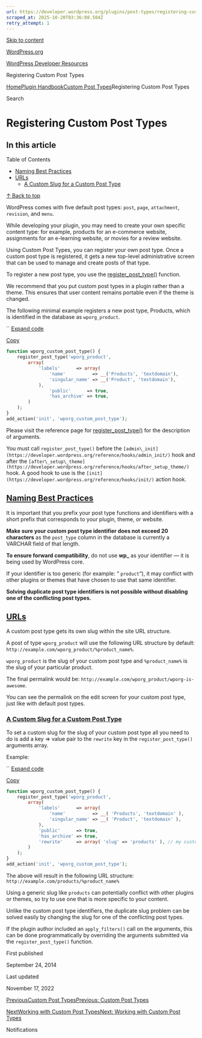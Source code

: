 ```yaml
---
url: https://developer.wordpress.org/plugins/post-types/registering-custom-post-types
scraped_at: 2025-10-20T03:36:08.504Z
retry_attempt: 1
---
```


[Skip to content](https://developer.wordpress.org/plugins/post-types/registering-custom-post-types/#wp--skip-link--target)

[WordPress.org](https://wordpress.org/)

[WordPress Developer Resources](https://developer.wordpress.org/)

Registering Custom Post Types


[Home](https://developer.wordpress.org/)[Plugin Handbook](https://developer.wordpress.org/plugins/)[Custom Post Types](https://developer.wordpress.org/plugins/post-types/)Registering Custom Post Types

Search

# Registering Custom Post Types

## In this article

Table of Contents

- [Naming Best Practices](https://developer.wordpress.org/plugins/post-types/registering-custom-post-types/#naming-best-practices)
- [URLs](https://developer.wordpress.org/plugins/post-types/registering-custom-post-types/#urls)
  - [A Custom Slug for a Custom Post Type](https://developer.wordpress.org/plugins/post-types/registering-custom-post-types/#a-custom-slug-for-a-custom-post-type)

[↑ Back to top](https://developer.wordpress.org/plugins/post-types/registering-custom-post-types/#wp--skip-link--target)

WordPress comes with five default post types: `post`, `page`, `attachment`, `revision`, and `menu`.

While developing your plugin, you may need to create your own specific content type: for example, products for an e-commerce website, assignments for an e-learning website, or movies for a review website.

Using Custom Post Types, you can register your own post type. Once a custom post type is registered, it gets a new top-level administrative screen that can be used to manage and create posts of that type.

To register a new post type, you use the [register\_post\_type()](https://developer.wordpress.org/reference/functions/register_post_type/) function.

We recommend that you put custom post types in a plugin rather than a theme. This ensures that user content remains portable even if the theme is changed.

The following minimal example registers a new post type, Products, which is identified in the database as `wporg_product`.

``
[Expand code](https://developer.wordpress.org/plugins/post-types/registering-custom-post-types/#)

[Copy](https://developer.wordpress.org/plugins/post-types/registering-custom-post-types/#)

```php
function wporg_custom_post_type() {
	register_post_type('wporg_product',
		array(
			'labels'      => array(
				'name'          => __('Products', 'textdomain'),
				'singular_name' => __('Product', 'textdomain'),
			),
				'public'      => true,
				'has_archive' => true,
		)
	);
}
add_action('init', 'wporg_custom_post_type');

```

Please visit the reference page for [register\_post\_type()](https://developer.wordpress.org/reference/functions/register_post_type/) for the description of arguments.

You must call `register_post_type()` before the `[admin\_init](https://developer.wordpress.org/reference/hooks/admin_init/)` hook and after the `[after\_setup\_theme](https://developer.wordpress.org/reference/hooks/after_setup_theme/)` hook. A good hook to use is the `[init](https://developer.wordpress.org/reference/hooks/init/)` action hook.

## [Naming Best Practices](https://developer.wordpress.org/plugins/post-types/registering-custom-post-types/\#naming-best-practices)

It is important that you prefix your post type functions and identifiers with a short prefix that corresponds to your plugin, theme, or website.

**Make sure your custom post type identifier does not exceed 20 characters** as the `post_type` column in the database is currently a VARCHAR field of that length.

**To ensure forward compatibility**, do not use **wp\_** as your identifier — it is being used by WordPress core.

If your identifier is too generic (for example: “ `product`“), it may conflict with other plugins or themes that have chosen to use that same identifier.

**Solving duplicate post type identifiers is not possible without disabling one of the conflicting post types.**

## [URLs](https://developer.wordpress.org/plugins/post-types/registering-custom-post-types/\#urls)

A custom post type gets its own slug within the site URL structure.

A post of type `wporg_product` will use the following URL structure by default: `http://example.com/wporg_product/%product_name%`.

`wporg_product` is the slug of your custom post type and `%product_name%` is the slug of your particular product.

The final permalink would be: `http://example.com/wporg_product/wporg-is-awesome`.

You can see the permalink on the edit screen for your custom post type, just like with default post types.

### [A Custom Slug for a Custom Post Type](https://developer.wordpress.org/plugins/post-types/registering-custom-post-types/\#a-custom-slug-for-a-custom-post-type)

To set a custom slug for the slug of your custom post type all you need to do is add a key => value pair to the `rewrite` key in the `register_post_type()` arguments array.

Example:

``
[Expand code](https://developer.wordpress.org/plugins/post-types/registering-custom-post-types/#)

[Copy](https://developer.wordpress.org/plugins/post-types/registering-custom-post-types/#)

```php
function wporg_custom_post_type() {
	register_post_type('wporg_product',
		array(
			'labels'      => array(
				'name'          => __( 'Products', 'textdomain' ),
				'singular_name' => __( 'Product', 'textdomain' ),
			),
			'public'      => true,
			'has_archive' => true,
			'rewrite'     => array( 'slug' => 'products' ), // my custom slug
		)
	);
}
add_action('init', 'wporg_custom_post_type');

```

The above will result in the following URL structure: `http://example.com/products/%product_name%`

Using a generic slug like `products` can potentially conflict with other plugins or themes, so try to use one that is more specific to your content.

Unlike the custom post type identifiers, the duplicate slug problem can be solved easily by changing the slug for one of the conflicting post types.

If the plugin author included an `apply_filters()` call on the arguments, this can be done programmatically by overriding the arguments submitted via the `register_post_type()` function.

First published

September 24, 2014

Last updated

November 17, 2022

[PreviousCustom Post TypesPrevious: Custom Post Types](https://developer.wordpress.org/plugins/post-types/)

[NextWorking with Custom Post TypesNext: Working with Custom Post Types](https://developer.wordpress.org/plugins/post-types/working-with-custom-post-types/)

Notifications